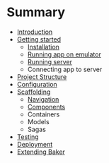 # Summary

* [Introduction](README.md)
* [Getting started](gettingstarted/README.md)
    * [Installation](gettingstarted/installation.md)
    * [Running app on emulator](gettingstarted/running-app-on-emulator.md)
    * [Running server](gettingstarted/running-server.md)
    * Connecting app to server
* [Project Structure](structure/README.md)
* [Configuration](configuration/README.md)
* [Scaffolding](scaffolding/README.md)
    * [Navigation](scaffolding/navigation.md)
    * [Components](scaffolding/components.md)
    * Containers
    * Models
    * Sagas
* [Testing](testing/README.md)
* [Deployment](deployment/README.md)
* [Extending Baker](extending/README.md)

